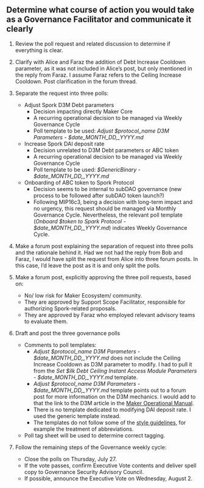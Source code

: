 ## Determine what course of action you would take as a Governance Facilitator and communicate it clearly

1. Review the poll request and related discussion to determine if everything is clear.

2. Clarify with Alice and Faraz the addition of Debt Increase Cooldown parameter, as it was not included in Alice’s post, but only mentioned in the reply from Faraz. I assume Faraz refers to the Ceiling Increase Cooldown. Post clarification in the forum thread.

3. Separate the request into three polls:
    - Adjust Spork D3M Debt parameters
        - Decision impacting directly Maker Core
        - A recurring operational decision to be managed via Weekly Governance Cycle
        - Poll template to be used: *Adjust $protocol_name D3M Parameters - $date_MONTH_DD,_YYYY.md*
    - Increase Spork DAI deposit rate
        - Decision unrelated to D3M Debt parameters or ABC token
        - A recurring operational decision to be managed via Weekly Governance Cycle
        - Poll template to be used: *$GenericBinary - $date_MONTH_DD,_YYYY.md*
    - Onboarding of ABC token to Spork Protocol
        - Decision seems to be internal to subDAO governance (new process to be followed after subDAO token launch?)
        - Following MIP16c3, being a decision with long-term impact and no urgency, this request should be managed via Monthly Governance Cycle. Nevertheless, the relevant poll template (*Onboard $token to Spark Protocol - $date_MONTH_DD,_YYYY.md*) indicates Weekly Governance Cycle.

4. Make a forum post explaining the separation of request into three polls and the rationale behind it. Had we not had the reply from Bob and Faraz, I would have split the request from Alice into three forum posts. In this case, I’d leave the post as it is and only split the polls.

5. Make a forum post, explicitly approving the three poll requests, based on:
    - No/ low risk for Maker Ecosystem/ community.
    - They are approved by Support Scope Facilitator, responsible for authorizing Spork-related proposals.
    - They are approved by Faraz who employed relevant advisory teams to evaluate them.

6. Draft and post the three governance polls
    - Comments to poll templates: 
        - *Adjust $protocol_name D3M Parameters - $date_MONTH_DD,_YYYY.md* does not include the Ceiling Increase Cooldown as D3M parameter to modify. I had to pull it from the *Set $ilk Debt Ceiling Instant Access Module Parameters - $date_MONTH_DD,_YYYY.md* template.
        - *Adjust $protocol_name D3M Parameters - $date_MONTH_DD,_YYYY.md* template points out to a forum post for more information on the D3M mechanics. I would add to that the link to the D3M article in the [Maker Operational Manual](https://manual.makerdao.com/module-index/module-dai-direct-deposit).
        - There is no template dedicated to modifying DAI deposit rate. I used the generic template instead.
        - The templates do not follow some of the [style guidelines](https://hackmd.io/@blimpa/rkqmsLRha), for example the treatment of abbreviations.
    - Poll tag sheet will be used to determine correct tagging.

7. Follow the remaining steps of the Governance weekly cycle:
    - Close the polls on Thursday, July 27. 
    - If the vote passes, confirm Executive Vote contents and deliver spell copy to Governance Security Advisory Council.
    - If possible, announce the Executive Vote on Wednesday, August 2.